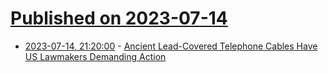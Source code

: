 # [Published on 2023-07-14](index.md)

* [2023-07-14, 21:20:00](https://news.slashdot.org/story/23/07/14/2047211/ancient-lead-covered-telephone-cables-have-us-lawmakers-demanding-action?utm_source=rss1.0mainlinkanon&utm_medium=feed) - [Ancient Lead-Covered Telephone Cables Have US Lawmakers Demanding Action](https://news.slashdot.org/story/23/07/14/2047211/ancient-lead-covered-telephone-cables-have-us-lawmakers-demanding-action?utm_source=rss1.0mainlinkanon&utm_medium=feed)
